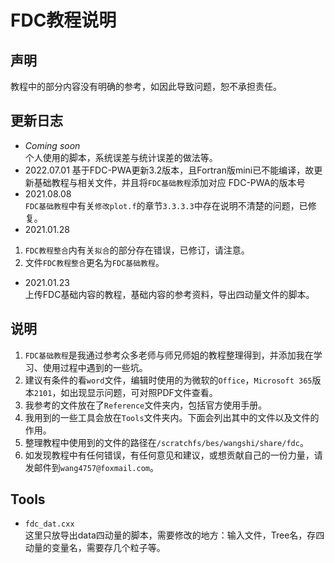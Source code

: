 # FDC教程说明  
## 声明  
教程中的部分内容没有明确的参考，如因此导致问题，恕不承担责任。  
## 更新日志  
- *Coming soon*  
个人使用的脚本，系统误差与统计误差的做法等。  
- 2022.07.01 
基于FDC-PWA更新3.2版本，且Fortran版mini已不能编译，故更新基础教程与相关文件，并且将`FDC基础教程`添加对应
FDC-PWA的版本号 
- 2021.08.08  
`FDC基础教程`中有关`修改plot.f`的章节`3.3.3.3`中存在说明不清楚的问题，已修复。  
- 2021.01.28  
1. `FDC教程整合`内有关`拟合`的部分存在错误，已修订，请注意。  
2. 文件`FDC教程整合`更名为`FDC基础教程`。  
- 2021.01.23  
上传FDC基础内容的教程，基础内容的参考资料，导出四动量文件的脚本。  
## 说明  
1. `FDC基础教程`是我通过参考众多老师与师兄师姐的教程整理得到，并添加我在学习、使用过程中遇到的一些坑。  
2. 建议有条件的看`word`文件，编辑时使用的为微软的`Office`，`Microsoft 365`版本`2101`，如出现显示问题，可对照PDF文件查看。  
3. 我参考的文件放在了`Reference`文件夹内，包括官方使用手册。  
4. 我用到的一些工具会放在`Tools`文件夹内。下面会列出其中的文件以及文件的作用。  
5. 整理教程中使用到的文件的路径在`/scratchfs/bes/wangshi/share/fdc`。  
6. 如发现教程中有任何错误，有任何意见和建议，或想贡献自己的一份力量，请发邮件到`wang4757@foxmail.com`。  
## Tools  
- `fdc_dat.cxx`  
这里只放导出data四动量的脚本，需要修改的地方：输入文件，Tree名，存四动量的变量名，需要存几个粒子等。  